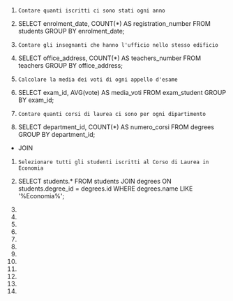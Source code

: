 1. `Contare quanti iscritti ci sono stati ogni anno`

1. SELECT enrolment_date, COUNT(*) AS registration_number
FROM students
GROUP BY enrolment_date;

2. `Contare gli insegnanti che hanno l'ufficio nello stesso edificio`

2. SELECT office_address, COUNT(*) AS teachers_number
FROM teachers
GROUP BY office_address;

3. `Calcolare la media dei voti di ogni appello d'esame`

3. SELECT exam_id, AVG(vote) AS media_voti
FROM exam_student
GROUP BY exam_id;

4. `Contare quanti corsi di laurea ci sono per ogni dipartimento`

4. SELECT department_id, COUNT(*) AS numero_corsi
FROM degrees
GROUP BY department_id;



- JOIN 

1. `Selezionare tutti gli studenti iscritti al Corso di Laurea in Economia`

1. SELECT students.*
FROM students
JOIN degrees ON students.degree_id = degrees.id
WHERE degrees.name LIKE '%Economia%';


2. 

2. 


3. 


3.  

4. 

4. 


5. 

5. 


6. 


7. 


6. 


7. 